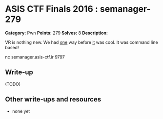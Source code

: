 # ASIS CTF Finals 2016 : semanager-279

**Category:** Pwn
**Points:** 279
**Solves:** 8
**Description:**

VR is nothing new. We had [one](semanager.txz) way before [it](target.xz) was cool. It was command line based!

nc semanager.asis-ctf.ir 9797

## Write-up

(TODO)

## Other write-ups and resources

* none yet
